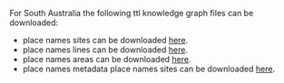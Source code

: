 For South Australia the following ttl knowledge graph files can be downloaded:
* place names sites can be downloaded [here](https://drive.google.com/file/d/1xBOS_yZwpc-LfTFz89_NbAczUhs3iaoA/view?usp=sharing). 
* place names lines can be downloaded [here](https://drive.google.com/file/d/1b325p3hb7yNxeVQEaZE5lYeNaptI_0oc/view?usp=sharing).
* place names areas can be downloaded [here](https://drive.google.com/file/d/1xjNd3zC3O-0ki5u1J1qnSX4yDfiv1HTZ/view?usp=sharing).
* place names metadata place names sites can be downloaded [here](https://drive.google.com/file/d/1hjtDn1yvswARnxVNeie1yqa4_aaBy0dI/view?usp=sharing).   

